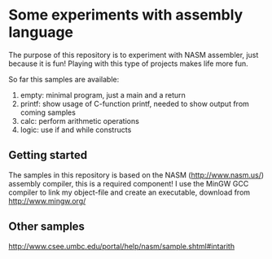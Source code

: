 # Some experiments with assembly language
The purpose of this repository is to experiment with NASM assembler, just because it is fun! Playing with this type of projects makes life more fun.

So far this samples are available:
1. empty: minimal program, just a main and a return
2. printf: show usage of C-function printf, needed to show output from coming samples
3. calc: perform arithmetic operations
4. logic: use if and while constructs


## Getting started
The samples in this repository is based on the NASM (http://www.nasm.us/) assembly compiler, this is a required component! I use the MinGW GCC compiler to link my object-file and create an executable, download from http://www.mingw.org/

## Other samples
http://www.csee.umbc.edu/portal/help/nasm/sample.shtml#intarith
